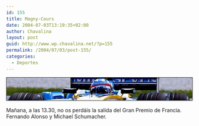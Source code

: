 ```yaml
---
id: 155
title: Magny-Cours
date: 2004-07-03T13:19:35+02:00
author: Chavalina
layout: post
guid: http://www.wp.chavalina.net/?p=155
permalink: /2004/07/03/post-155/
categories:
  - Deportes
---
```

<img src="/imagenes/fotos/alonsohr.jpg" alt="Fernando Alonso" border="1" />

Mañana, a las 13.30, no os perdáis la salida del Gran Premio de Francia. Fernando Alonso y Michael Schumacher.